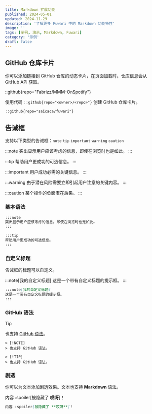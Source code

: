 ```yaml
---
title: Markdown 扩展功能
published: 2024-05-01
updated: 2024-11-29
description: '了解更多 Fuwari 中的 Markdown 功能特性'
image: ''
tags: [示例, 演示, Markdown, Fuwari]
category: '示例'
draft: false 
---
```


## GitHub 仓库卡片
你可以添加链接到 GitHub 仓库的动态卡片，在页面加载时，仓库信息会从 GitHub API 获取。

::github{repo="Fabrizz/MMM-OnSpotify"}

使用代码 `::github{repo="<owner>/<repo>"}` 创建 GitHub 仓库卡片。

```markdown
::github{repo="saicaca/fuwari"}
```

## 告诫框

支持以下类型的告诫框：`note` `tip` `important` `warning` `caution`

:::note
突出显示用户应该考虑的信息，即使在浏览时也是如此。
:::

:::tip
帮助用户更成功的可选信息。
:::

:::important
用户成功必需的关键信息。
:::

:::warning
由于潜在风险需要立即引起用户注意的关键内容。
:::

:::caution
某个操作的负面潜在后果。
:::

### 基本语法

```markdown
:::note
突出显示用户应该考虑的信息，即使在浏览时也是如此。
:::

:::tip
帮助用户更成功的可选信息。
:::
```

### 自定义标题

告诫框的标题可以自定义。

:::note[我的自定义标题]
这是一个带有自定义标题的提示框。
:::

```markdown
:::note[我的自定义标题]
这是一个带有自定义标题的提示框。
:::
```

### GitHub 语法

> [!TIP]
> 也支持 [GitHub 语法](https://github.com/orgs/community/discussions/16925)。

```
> [!NOTE]
> 也支持 GitHub 语法。

> [!TIP]
> 也支持 GitHub 语法。
```

### 剧透

你可以为文本添加剧透效果。文本也支持 **Markdown** 语法。

内容 :spoiler[被隐藏了 **哎呀**]！

```markdown
内容 :spoiler[被隐藏了 **哎呀**]！
```